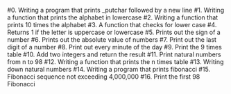 #0. Writing a program that prints _putchar followed by a new line 
#1. Writing a function that prints the alphabet in lowercase 
#2. Writing a function that prints 10 times the alphabet 
#3. A function that checks for lower case 
#4. Returns 1 if the letter is uppercase or lowercase 
#5. Prints out the sign of a number 
#6. Prints out the absolute value of numbers 
#7. Print out the last digit of a number 
#8. Print out every minute of the day 
#9. Print the 9 times table 
#10. Add two integers and return the result 
#11. Print natural numbers from n to 98 
#12. Writing a function that prints the n times table 
#13. Writing down natural numbers 
#14. Writing a program that prints fibonacci 
#15. Fibonacci sequence not exceeding 4,000,000
#16. Print the first 98 Fibonacci
